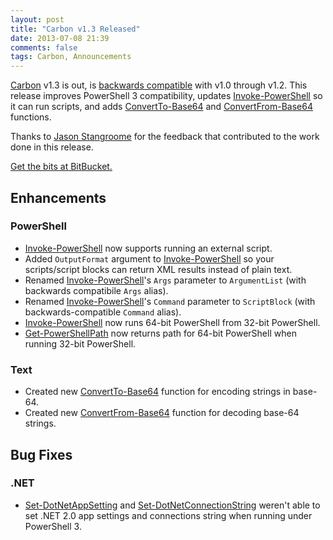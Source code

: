 ```yaml
---
layout: post
title: "Carbon v1.3 Released"
date: 2013-07-08 21:39
comments: false
tags: Carbon, Announcements
---
```


[Carbon](http://get-carbon.org) v1.3 is out, is [backwards compatible](http://semver.org) with v1.0 through v1.2.  This release  improves PowerShell 3 compatibility, updates [Invoke-PowerShell](http://get-carbon.org/help/Invoke-PowerShell.html) so it can run scripts, and adds [ConvertTo-Base64](http://get-carbon.org/help/ConvertTo-Base64.html) and [ConvertFrom-Base64](http://get-carbon.org/help/ConvertFrom-Base64.html) functions.

Thanks to [Jason Stangroome](http://blog.codeassassin.com/) for the feedback that contributed to the work done in this release.

[Get the bits at BitBucket.](https://bitbucket.org/splatteredbits/carbon/downloads)

## Enhancements

### PowerShell

 * [Invoke-PowerShell](http://get-carbon.org/help/Invoke-PowerShell.html) now supports running an external script.
 * Added `OutputFormat` argument to [Invoke-PowerShell](http://get-carbon.org/help/Invoke-PowerShell.html) so your scripts/script blocks can return XML results instead of plain text.
 * Renamed [Invoke-PowerShell](http://get-carbon.org/help/Invoke-PowerShell.html)'s `Args` parameter to `ArgumentList` (with backwards compatibile `Args` alias).
 * Renamed [Invoke-PowerShell](http://get-carbon.org/help/Invoke-PowerShell.html)'s `Command` parameter to `ScriptBlock` (with backwards-compatible `Command` alias).
 * [Invoke-PowerShell](http://get-carbon.org/help/Invoke-PowerShell.html) now runs 64-bit PowerShell from 32-bit PowerShell.
 * [Get-PowerShellPath](http://get-carbon.org/help/Get-PowerShellPath.html) now returns path for 64-bit PowerShell when running 32-bit PowerShell.

### Text

 * Created new [ConvertTo-Base64](http://get-carbon.org/help/ConvertTo-Base64.html) function for encoding strings in base-64.
 * Created new [ConvertFrom-Base64](http://get-carbon.org/help/ConvertFrom-Base64.html) function for decoding base-64 strings.

 
## Bug Fixes
 
### .NET

 * [Set-DotNetAppSetting](http://get-carbon.org/help/Set-DotNetAppSetting.html) and [Set-DotNetConnectionString](http://get-carbon.org/help/Set-DotNetConnectionString.html) weren't able to set .NET 2.0 app settings and connections string when running under PowerShell 3.
